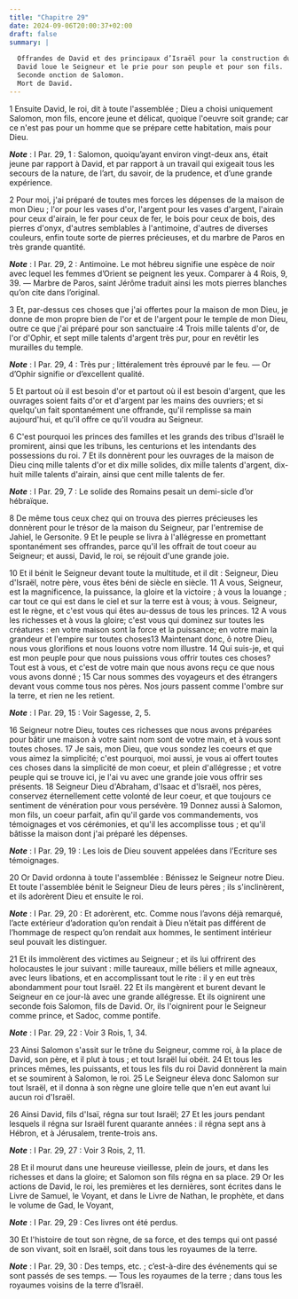 ```yaml
---
title: "Chapitre 29"
date: 2024-09-06T20:00:37+02:00
draft: false
summary: |
  
  Offrandes de David et des principaux d’Israël pour la construction du temple.
  David loue le Seigneur et le prie pour son peuple et pour son fils.
  Seconde onction de Salomon.
  Mort de David.
---
```



1 Ensuite David, le roi, dit à toute l'assemblée ; Dieu a choisi uniquement Salomon, mon fils, encore jeune et délicat, quoique l'oeuvre soit grande; car ce n'est pas pour un homme que se prépare cette habitation, mais pour Dieu.

***Note*** :  I Par. 29, 1 : Salomon, quoiqu’ayant environ vingt-deux ans, était jeune par rapport à David, et par rapport à un travail qui exigeait tous les secours de la nature, de l’art, du savoir, de la prudence, et d’une grande expérience.

2 Pour moi, j'ai préparé de toutes mes forces les dépenses de la maison de mon Dieu ; l'or pour les vases d'or, l'argent pour les vases d'argent, l'airain pour ceux d'airain, le fer pour ceux de fer, le bois pour ceux de bois, des pierres d'onyx, d'autres semblables à l'antimoine, d'autres de diverses couleurs, enfin toute sorte de pierres précieuses, et du marbre de Paros en très grande quantité.

***Note*** :  I Par. 29, 2 : Antimoine. Le mot hébreu signifie une espèce de noir avec lequel les femmes d’Orient se peignent les yeux. Comparer à 4 Rois, 9, 39. ― Marbre de Paros, saint Jérôme traduit ainsi les mots pierres blanches qu’on cite dans l’original.

3 Et, par-dessus ces choses que j'ai offertes pour la maison de mon Dieu, je donne de mon propre bien de l'or et de l'argent pour le temple de mon Dieu, outre ce que j'ai préparé pour son sanctuaire :4 Trois mille talents d'or, de l'or d'Ophir, et sept mille talents d'argent très pur, pour en revêtir les murailles du temple.

***Note*** :  I Par. 29, 4 : Très pur ; littéralement très éprouvé par le feu. ― Or d’Ophir signifie or d’excellent qualité.

5 Et partout où il est besoin d'or et partout où il est besoin d'argent, que les ouvrages soient faits d'or et d'argent par les mains des ouvriers; et si quelqu'un fait spontanément une offrande, qu'il remplisse sa main aujourd'hui, et qu'il offre ce qu'il voudra au Seigneur.


6 C'est pourquoi les princes des familles et les grands des tribus d'Israël le promirent, ainsi que les tribuns, les centurions et les intendants des possessions du roi. 7 Et ils donnèrent pour les ouvrages de la maison de Dieu cinq mille talents d'or et dix mille solides, dix mille talents d'argent, dix-huit mille talents d'airain, ainsi que cent mille talents de fer.

***Note*** :  I Par. 29, 7 : Le solide des Romains pesait un demi-sicle d’or hébraïque.

8 De même tous ceux chez qui on trouva des pierres précieuses les donnèrent pour le trésor de la maison du Seigneur, par l'entremise de Jahiel, le Gersonite. 9 Et le peuple se livra à l'allégresse en promettant spontanément ses offrandes, parce qu'il les offrait de tout coeur au Seigneur; et aussi, David, le roi, se réjouit d'une grande joie.


10 Et il bénit le Seigneur devant toute la multitude, et il dit : Seigneur, Dieu d'Israël, notre père, vous êtes béni de siècle en siècle. 11 A vous, Seigneur, est la magnificence, la puissance, la gloire et la victoire ; à vous la louange ; car tout ce qui est dans le ciel et sur la terre est à vous; à vous. Seigneur, est le règne, et c'est vous qui êtes au-dessus de tous les princes. 12 A vous les richesses et à vous la gloire; c'est vous qui dominez sur toutes les créatures : en votre maison sont la force et la puissance; en votre main la grandeur et l'empire sur toutes choses13 Maintenant donc, ô notre Dieu, nous vous glorifions et nous louons votre nom illustre. 14 Qui suis-je, et qui est mon peuple pour que nous puissions vous offrir toutes ces choses? Tout est à vous, et c'est de votre main que nous avons reçu ce que nous vous avons donné ; 15 Car nous sommes des voyageurs et des étrangers devant vous comme tous nos pères. Nos jours passent comme l'ombre sur la terre, et rien ne les retient.

***Note*** :  I Par. 29, 15 : Voir Sagesse, 2, 5.

16 Seigneur notre Dieu, toutes ces richesses que nous avons préparées pour bâtir une maison à votre saint nom sont de votre main, et à vous sont toutes choses. 17 Je sais, mon Dieu, que vous sondez les coeurs et que vous aimez la simplicité; c'est pourquoi, moi aussi, je vous ai offert toutes ces choses dans la simplicité de mon coeur, et plein d'allégresse ; et votre peuple qui se trouve ici, je l'ai vu avec une grande joie vous offrir ses présents. 18 Seigneur Dieu d'Abraham, d'Isaac et d'Israël, nos pères, conservez éternellement cette volonté de leur coeur, et que toujours ce sentiment de vénération pour vous persévère. 19 Donnez aussi à Salomon, mon fils, un coeur parfait, afin qu'il garde vos commandements, vos témoignages et vos cérémonies, et qu'il les accomplisse tous ; et qu'il bâtisse la maison dont j'ai préparé les dépenses.

***Note*** :  I Par. 29, 19 : Les lois de Dieu souvent appelées dans l’Ecriture ses témoignages.


20 Or David ordonna à toute l'assemblée : Bénissez le Seigneur notre Dieu. Et toute l'assemblée bénit le Seigneur Dieu de leurs pères ; ils s'inclinèrent, et ils adorèrent Dieu et ensuite le roi.

***Note*** :  I Par. 29, 20 : Et adorèrent, etc. Comme nous l’avons déjà remarqué, l’acte extérieur d’adoration qu’on rendait à Dieu n’était pas différent de l’hommage de respect qu’on rendait aux hommes, le sentiment intérieur seul pouvait les distinguer.


21 Et ils immolèrent des victimes au Seigneur ; et ils lui offrirent des holocaustes le jour suivant : mille taureaux, mille béliers et mille agneaux, avec leurs libations, et en accomplissant tout le rite : il y en eut très abondamment pour tout Israël. 22 Et ils mangèrent et burent devant le Seigneur en ce jour-là avec une grande allégresse. Et ils oignirent une seconde fois Salomon, fils de David. Or, ils l'oignirent pour le Seigneur comme prince, et Sadoc, comme pontife.

***Note*** :  I Par. 29, 22 : Voir 3 Rois, 1, 34.

23 Ainsi Salomon s'assit sur le trône du Seigneur, comme roi, à la place de David, son père, et il plut à tous ; et tout Israël lui obéit. 24 Et tous les princes mêmes, les puissants, et tous les fils du roi David donnèrent la main et se soumirent à Salomon, le roi. 25 Le Seigneur éleva donc Salomon sur tout Israël, et il donna à son règne une gloire telle que n'en eut avant lui aucun roi d'Israël.


26 Ainsi David, fils d'Isaï, régna sur tout Israël; 27 Et les jours pendant lesquels il régna sur Israël furent quarante années : il régna sept ans à Hébron, et à Jérusalem, trente-trois ans.

***Note*** :  I Par. 29, 27 : Voir 3 Rois, 2, 11.

28 Et il mourut dans une heureuse vieillesse, plein de jours, et dans les richesses et dans la gloire; et Salomon son fils régna en sa place. 29 Or les actions de David, le roi, les premières et les dernières, sont écrites dans le Livre de Samuel, le Voyant, et dans le Livre de Nathan, le prophète, et dans le volume de Gad, le Voyant,

***Note*** :  I Par. 29, 29 : Ces livres ont été perdus.

30 Et l'histoire de tout son règne, de sa force, et des temps qui ont passé de son vivant, soit en Israël, soit dans tous les royaumes de la terre.

***Note*** :  I Par. 29, 30 : Des temps, etc. ; c’est-à-dire des événements qui se sont passés de ses temps. ― Tous les royaumes de la terre ; dans tous les royaumes voisins de la terre d’Israël.
